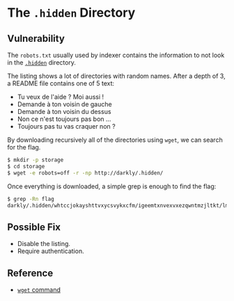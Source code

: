 # The `.hidden` Directory

## Vulnerability

The `robots.txt` usually used by indexer contains the information to not look in the [`.hidden`](http://darkly/.hidden/) directory.

The listing shows a lot of directories with random names.
After a depth of 3, a README file contains one of 5 text:
- Tu veux de l'aide ? Moi aussi !
- Demande à ton voisin de gauche
- Demande à ton voisin du dessus
- Non ce n'est toujours pas bon ...
- Toujours pas tu vas craquer non ?

By downloading recursively all of the directories using `wget`, we can search for the flag.

```bash
$ mkdir -p storage
$ cd storage
$ wget -e robots=off -r -np http://darkly/.hidden/
```

Once everything is downloaded, a simple grep is enough to find the flag:
```bash
$ grep -Rn flag
darkly/.hidden/whtccjokayshttvxycsvykxcfm/igeemtxnvexvxezqwntmzjltkt/lmpanswobhwcozdqixbowvbrhw/README:1:Hey, here is your flag : ...
```

## Possible Fix

- Disable the listing.
- Require authentication.

## Reference

- [`wget` command](https://gist.github.com/simonw/27e810771137408fd7834ad153750c41)
